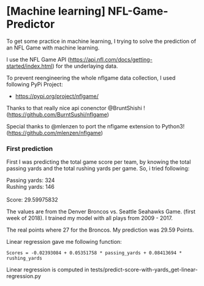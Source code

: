 # [Machine learning] NFL-Game-Predictor
To get some practice in machine learning, I trying to solve the prediction of an NFL Game with machine learning.

I use the NFL Game API (https://api.nfl.com/docs/getting-started/index.html) for the underlaying data.

To prevent reengineering the whole nflgame data collection, I used following PyPi Project:
- https://pypi.org/project/nflgame/

Thanks to that really nice api conenctor @BruntShishi ! (https://github.com/BurntSushi/nflgame)

Special thanks to @mlenzen to port the nflgame extension to Python3! (https://github.com/mlenzen/nflgame)

### First prediction
First I was predicting the total game score per team, by knowing the total passing yards and the
total rushing yards per game. So, i tried following:

Passing yards: 324<br />
Rushing yards: 146<br />
<br />
Score: 29.59975832

The values are from the Denver Broncos vs. Seattle Seahawks Game. (first week of 2018). I trained my model with all
plays from 2009 - 2017.

The real points where 27 for the Broncos. My prediction was 29.59 Points.

Linear regression gave me following function:

    Scores = -0.02393084 + 0.05351758 * passing_yards + 0.08413694 * rushing_yards
    
Linear regression is computed in tests/predict-score-with-yards_get-linear-regression.py
